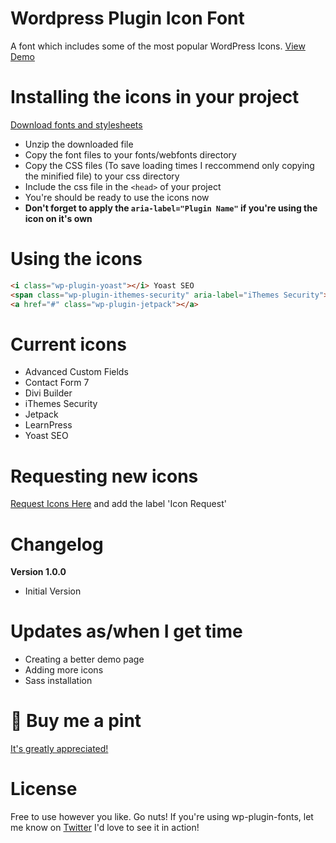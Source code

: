 # Wordpress Plugin Icon Font
A font which includes some of the most popular WordPress Icons.
[View Demo](https://dancanetti.github.io/wp-plugin-icons/)

# Installing the icons in your project
[Download fonts and stylesheets](https://github.com/DanCanetti/wp-plugin-icons/archive/master.zip)
- Unzip the downloaded file
- Copy the font files to your fonts/webfonts directory
- Copy the CSS files (To save loading times I reccommend only copying the minified file) to your css directory
- Include the css file in the ```<head>``` of your project
- You're should be ready to use the icons now
- **Don't forget to apply the ```aria-label="Plugin Name"``` if you're using the icon on it's own**

# Using the icons
``` html
<i class="wp-plugin-yoast"></i> Yoast SEO
<span class="wp-plugin-ithemes-security" aria-label="iThemes Security"></span>
<a href="#" class="wp-plugin-jetpack"></a>
```

# Current icons
- Advanced Custom Fields
- Contact Form 7
- Divi Builder
- iThemes Security
- Jetpack
- LearnPress
- Yoast SEO

# Requesting new icons
[Request Icons Here](https://github.com/DanCanetti/wp-plugin-icons/issues) and add the label 'Icon Request'

# Changelog
**Version 1.0.0**
- Initial Version

# Updates as/when I get time
- Creating a better demo page
- Adding more icons
- Sass installation

#  🍺 Buy me a pint
[It's greatly appreciated!](http://bit.ly/wp-plugin-icon-donation)

# License
Free to use however you like. Go nuts!
If you're using wp-plugin-fonts, let me know on [Twitter](https://twitter.com/Dan_Canetti) I'd love to see it in action!
